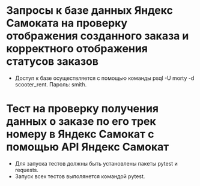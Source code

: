 # Запросы к базе данных Яндекс Самоката на проверку отображения созданного заказа и корректного отображения статусов заказов
- Доступ к базе осуществляется с помощью команды psql -U morty -d scooter_rent. Пароль: smith.
# Тест на проверку получения данных о заказе по его трек номеру в Яндекс Самокат с помощью API Яндекс Самокат
- Для запуска тестов должны быть установлены пакеты pytest и requests.
- Запуск всех тестов выполянется командой pytest.